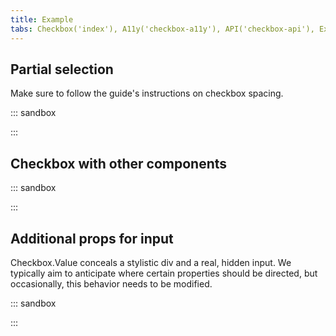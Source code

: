 ```yaml
---
title: Example
tabs: Checkbox('index'), A11y('checkbox-a11y'), API('checkbox-api'), Example('checkbox-code'), Changelog('checkbox-changelog')
---
```


## Partial selection

Make sure to follow the guide's instructions on checkbox spacing.

::: sandbox

<script lang="tsx">
import React from 'react';
import Checkbox from '@semcore/ui/checkbox';

class Demo extends React.PureComponent {
  constructor(props) {
    super(props);
    this.state = {
      checked: [false, false, false],
    };
    this.all = (checked) => {
      this.setState({
        checked: this.state.checked.map(() => checked),
      });
    };

    this.item = (checked, e) => {
      const { id } = e.currentTarget;

      this.setState({
        checked: this.state.checked.map((item, i) => {
          if (i === Number(id)) return !item;
          return item;
        }),
      });
    };

    this.indeterminate = (checked) => {
      return checked.includes(true) && checked.indexOf(false) >= 0;
    };
  }

  render() {
    const { checked } = this.state;

    return (
      <>
        <div>
          <Checkbox mb={3}>
            <Checkbox.Value
              onChange={this.all}
              indeterminate={this.indeterminate(checked)}
              checked={checked.indexOf(false) < 0}
            />
            <Checkbox.Text>Select all</Checkbox.Text>
          </Checkbox>
        </div>
        {checked.map((_, i) => (
          <div key={i}>
            <Checkbox mb={3}>
              <Checkbox.Value id={`${i}`} checked={checked[i]} onChange={this.item} />
              <Checkbox.Text>{`Option ${i + 1}`}</Checkbox.Text>
            </Checkbox>
          </div>
        ))}
      </>
    );
  }
}
</script>

:::

## Checkbox with other components

::: sandbox

<script lang="tsx">
import React from 'react';
import Checkbox from '@semcore/ui/checkbox';
import Tooltip from '@semcore/ui/tooltip';
import InfoM from '@semcore/ui/icon/Info/m';
import Link from '@semcore/ui/link';

function noop(e) {
  e.preventDefault();
}

const Demo = () => (
  <>
    {[0, 1, 2].map((item) => (
      <div key={item}>
        <Checkbox mb={3}>
          <Checkbox.Value />
          <Checkbox.Text>{`Note ${item + 1}`}</Checkbox.Text>
        </Checkbox>
        <Tooltip title='There is information about point.' placement='right-start' ml={1}>
          <InfoM color='stone' interactive aria-label='Additional info' />
        </Tooltip>
      </div>
    ))}

    {[3, 4, 5].map((item) => (
      <div key={item}>
        <Checkbox mb={3}>
          <Checkbox.Value />
          <Checkbox.Text>
            {`Note ${item + 1}`}{' '}
            <Link href='#' onClick={noop}>
              Link to somewhere
            </Link>
          </Checkbox.Text>
        </Checkbox>
      </div>
    ))}
  </>
);
</script>

:::

## Additional props for input

Checkbox.Value conceals a stylistic div and a real, hidden input. We typically aim to anticipate where certain properties
should be directed, but occasionally, this behavior needs to be modified.

::: sandbox

<script lang="tsx">
import React from 'react';
import Checkbox from '@semcore/ui/checkbox';
import { inputProps } from '@semcore/ui/utils/inputProps';

const Demo = () => {
  const includeInputProps = [...inputProps, 'data-test-id'];
  return (
    <Checkbox>
      <Checkbox.Value includeInputProps={includeInputProps} data-test-id='value' />
      <Checkbox.Text>Value</Checkbox.Text>
    </Checkbox>
  );
};
</script>

:::